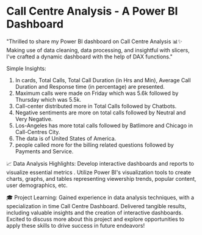 # Call Centre Analysis - A Power BI Dashboard

"Thrilled to share my Power BI dashboard on Call Centre Analysis 📊✨ Making use of data cleaning, data processing, and insightful with slicers, I've crafted a dynamic dashboard with the help of DAX functions."

Simple Insights:
1. In cards, Total Calls, Total Call Duration (in Hrs and Min), Average Call Duration and Response time (in percentage) are presented.
2. Maximum calls were made on Friday which was 5.6k followed by Thursday which was 5.5k.
3. Call-center distributed more in Total Calls followed by Chatbots.
4. Negative sentiments are more on total calls followed by Neutral and Very Negative.
5. Los-Angeles has more total calls followed by Batlimore and Chicago in Call-Centres City.
6. The data is of United States of America.
7. people called more for the billing related questions followed by Payments and Service.

📈 Data Analysis Highlights:
Develop interactive dashboards and reports to visualize essential metrics .
Utilize Power BI's visualization tools to create charts, graphs, and tables representing viewership trends, popular content, user demographics, etc.

🎓 Project Learning:
Gained experience in data analysis techniques, with a specialization in time Call Centre Dashboard. Delivered tangible results, including valuable insights and the creation of interactive dashboards.
Excited to discuss more about this project and explore opportunities to apply these skills to drive success in future endeavors!
